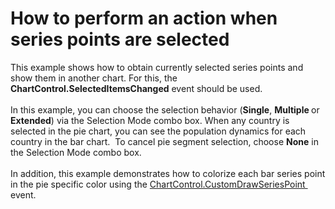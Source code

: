 # How to perform an action when series points are selected


This example shows how to obtain currently selected series points and show them in another chart. For this, the <strong>ChartControl.SelectedItemsChanged</strong> event should be used.<br /><br />In this example, you can choose the selection behavior (<strong>Single</strong>, <strong>Multiple </strong>or <strong>Extended</strong>) via the Selection Mode combo box. When any country is selected in the pie chart, you can see the population dynamics for each country in the bar chart.  To cancel pie segment selection, choose <strong>None</strong> in the Selection Mode combo box.<br /><br />In addition, this example demonstrates how to colorize each bar series point in the pie specific color using the <a href="https://documentation.devexpress.com/#windowsforms/DevExpressXtraChartsChartControl_CustomDrawSeriesPointtopic">ChartControl.CustomDrawSeriesPoint </a> event.

<br/>


